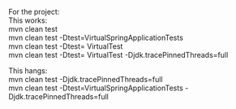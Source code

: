 For the project:  
This works:  
mvn clean test  
mvn clean test -Dtest=VirtualSpringApplicationTests  
mvn clean test -Dtest= VirtualTest  
mvn clean test -Dtest= VirtualTest -Djdk.tracePinnedThreads=full  
  
This hangs:  
mvn clean test -Djdk.tracePinnedThreads=full  
mvn clean test -Dtest=VirtualSpringApplicationTests -Djdk.tracePinnedThreads=full  
